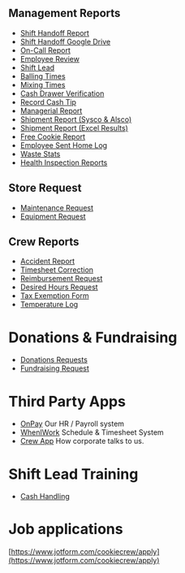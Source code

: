 ## Management Reports
- [Shift Handoff Report](https://form.jotform.com/cookiecrew/shift-handoff)
- [Shift Handoff Google Drive](https://drive.google.com/drive/folders/1VQYaPPy0xNz6uPIvX8l7-sJa_Nr79hrk)
- [On-Call Report](https://www.jotform.com/cookiecrew/on-call)
- [Employee Review](https://form.jotform.com/cookiecrew/employee-review)
- [Shift Lead](https://www.jotform.com/cookiecrew/report-shift-lead)
- [Balling Times](https://form.jotform.com/cookiecrew/report-balling-times)
- [Mixing Times](https://form.jotform.com/cookiecrew/report-mixing-times)
- [Cash Drawer Verification](https://form.jotform.com/cookiecrew/cash-drawer-report)
- [Record Cash Tip](https://form.jotform.com/cookiecrew/cash-tip)
- [Managerial Report](https://www.jotform.com/cookiecrew/report-managerial)
- [Shipment Report (Sysco & Alsco)](https://www.jotform.com/cookiecrew/report-shipment)
- [Shipment Report (Excel Results)](https://docs.google.com/spreadsheets/d/1EsbEp9Rm5jizjCF5DL9g8G4ORrNxG3FDhrnA9MklfnA/)
- [Free Cookie Report](https://www.jotform.com/cookiecrew/report-free)
- [Employee Sent Home Log](https://www.jotform.com/cookiecrew/sent-home)
- [Waste Stats](https://us-central1-crumb-304019.cloudfunctions.net/stats?t=waste)
- [Health Inspection Reports](https://drive.google.com/drive/folders/1Prbq1ETNC6JpjBkvCF8n8vl1TEu0MyXi)

## Store Request
- [Maintenance Request](https://form.jotform.com/cookiecrew/maintenance-request)
- [Equipment Request](https://form.jotform.com/cookiecrew/equipment-request)

## Crew Reports
- [Accident Report](https://www.jotform.com/cookiecrew/accident)
- [Timesheet Correction](https://www.jotform.com/cookiecrew/timesheet-correction)
- [Reimbursement Request](https://www.jotform.com/cookiecrew/reimbursement)
- [Desired Hours Request](https://form.jotform.com/cookiecrew/desired-hours)
- [Tax Exemption Form](https://form.jotform.com/cookiecrew/tax-exemption)
- [Temperature Log](https://form.jotform.com/232627973662163)

# Donations & Fundraising

- [Donations Requests](https://form.jotform.com/cookiecrew/donations)
- [Fundraising Request](https://form.jotform.com/cookiecrew/fundraisers)


# Third Party Apps

- [OnPay](https://onpay.com) Our HR / Payroll system
- [WhenIWork](https://wheniwork.com) Schedule & Timesheet System
- [Crew App](https://crew.crumbl.com) How corporate talks to us.

# Shift Lead Training
- [Cash Handling](https://docs.google.com/presentation/d/1iNAd4qjHbfKku3wKErCHFow9Plfs4H8dBWVFCmGmmjk/edit?usp=sharing)

# Job applications

[https://www.jotform.com/cookiecrew/apply](https://www.jotform.com/cookiecrew/apply)
